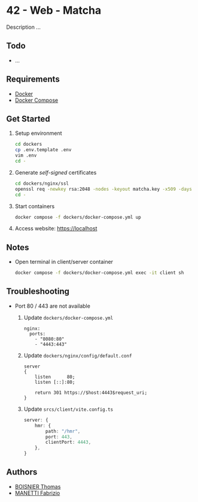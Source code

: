 # 42 - Web - Matcha

Description ...

## Todo

- ...

## Requirements

- [Docker](https://docs.docker.com/desktop/)
- [Docker Compose](https://docs.docker.com/compose/)

## Get Started

1. Setup environment

	```sh
	cd dockers
	cp .env.template .env
	vim .env
	cd -
	```

2. Generate _self-signed_ certificates

	```sh
	cd dockers/nginx/ssl
	openssl req -newkey rsa:2048 -nodes -keyout matcha.key -x509 -days 365 -out matcha.crt
	cd -
	```

3. Start containers

	```sh
	docker compose -f dockers/docker-compose.yml up
	```

4. Access website: [https://localhost](https://localhost)

## Notes

- Open terminal in client/server container

	```sh
	docker compose -f dockers/docker-compose.yml exec -it client sh
	```

## Troubleshooting

- Port 80 / 443 are not available

	1. Update `dockers/docker-compose.yml`

		```docker
		nginx:
		  ports:
		    - "8080:80"
		    - "4443:443"
		```

	2. Update `dockers/nginx/config/default.conf`

		```nginx
		server
		{
			listen      80;
			listen [::]:80;

			return 301 https://$host:4443$request_uri;
		}
		```

	3. Update `srcs/client/vite.config.ts`

		```ts
		server: {
			hmr: {
				path: "/hmr",
				port: 443,
				clientPort: 4443,
			},
		}
		```

## Authors

- [BOISNIER Thomas](https://github.com/KuroBayashi)
- [MANETTI Fabrizio](https://github.com/manettifabrizio)
